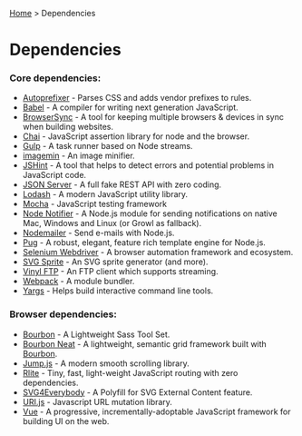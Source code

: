 [Autoprefixer]:         https://github.com/postcss/autoprefixer
[Babel]:                https://babeljs.io
[Bourbon Neat]:         http://neat.bourbon.io
[Bourbon]:              http://bourbon.io
[BrowserSync]:          https://www.browsersync.io
[Chai]:                 http://chaijs.com
[Gulp]:                 http://gulpjs.com
[Home]:                 index.md
[imagemin]:             https://github.com/imagemin/imagemin
[JSHint]:               http://jshint.com
[JSON Server]:          https://github.com/typicode/json-server
[Jump.js]:              https://github.com/callmecavs/jump.js
[Lodash]:               https://lodash.com
[Mocha]:                http://mochajs.org
[Node Notifier]:        https://github.com/mikaelbr/node-notifier
[Nodemailer]:           https://community.nodemailer.com
[Pug]:                  https://pugjs.org
[Rlite]:                https://github.com/chrisdavies/rlite
[Selenium Webdriver]:   http://www.seleniumhq.org
[SVG Sprite]:           https://github.com/jkphl/svg-sprite
[SVG4Everybody]:        https://github.com/jonathantneal/svg4everybody
[URI.js]:               https://github.com/medialize/URI.js
[Vinyl FTP]:            https://github.com/morris/vinyl-ftp
[Vue]:                  https://vuejs.org
[Webpack]:              https://webpack.js.org
[Yargs]:                http://yargs.js.org

[Home] > Dependencies

# Dependencies

### Core dependencies:

* [Autoprefixer] - Parses CSS and adds vendor prefixes to rules.
* [Babel] - A compiler for writing next generation JavaScript.
* [BrowserSync] - A tool for keeping multiple browsers & devices in sync when building websites.
* [Chai] - JavaScript assertion library for node and the browser.
* [Gulp] - A task runner based on Node streams.
* [imagemin] - An image minifier.
* [JSHint] - A tool that helps to detect errors and potential problems in JavaScript code.
* [JSON Server] - A full fake REST API with zero coding.
* [Lodash] - A modern JavaScript utility library.
* [Mocha] - JavaScript testing framework
* [Node Notifier] - A Node.js module for sending notifications on native Mac, Windows and Linux (or Growl as fallback).
* [Nodemailer] - Send e-mails with Node.js.
* [Pug] - A robust, elegant, feature rich template engine for Node.js.
* [Selenium Webdriver] - A browser automation framework and ecosystem.
* [SVG Sprite] - An SVG sprite generator (and more).
* [Vinyl FTP] - An FTP client which supports streaming.
* [Webpack] - A module bundler.
* [Yargs] - Helps build interactive command line tools.

### Browser dependencies:

* [Bourbon] - A Lightweight Sass Tool Set.
* [Bourbon Neat] - A lightweight, semantic grid framework built with [Bourbon].
* [Jump.js] - A modern smooth scrolling library.
* [Rlite] - Tiny, fast, light-weight JavaScript routing with zero dependencies.
* [SVG4Everybody] - A Polyfill for SVG External Content feature.
* [URI.js] - Javascript URL mutation library.
* [Vue] - A progressive, incrementally-adoptable JavaScript framework for building UI on the web.
